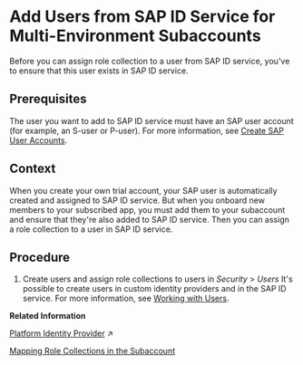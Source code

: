 <!-- loio760ab77e5afd4c15ae70ec7ff59e02ef -->

# Add Users from SAP ID Service for Multi-Environment Subaccounts

Before you can assign role collection to a user from SAP ID service, you've to ensure that this user exists in SAP ID service.



<a name="loio760ab77e5afd4c15ae70ec7ff59e02ef__prereq_mvk_fdf_bhb"/>

## Prerequisites

The user you want to add to SAP ID service must have an SAP user account \(for example, an S-user or P-user\). For more information, see [Create SAP User Accounts](Create_SAP_User_Accounts_ebe42f6.md).



## Context

When you create your own trial account, your SAP user is automatically created and assigned to SAP ID service. But when you onboard new members to your subscribed app, you must add them to your subaccount and ensure that they're also added to SAP ID service. Then you can assign a role collection to a user in SAP ID service.



<a name="loio760ab77e5afd4c15ae70ec7ff59e02ef__steps_unm_1rf_bhb"/>

## Procedure

1.  Create users and assign role collections to users in *Security* \> *Users* It's possible to create users in custom identity providers and in the SAP ID service. For more information, see [Working with Users](Working_with_Users_2c91f88.md).


**Related Information**  


[Platform Identity Provider](https://help.sap.com/viewer/ea72206b834e4ace9cd834feed6c0e09/Cloud/en-US/80edbe70b8f3478d8a59c21a91a47aa6.html "The platform identity provider is the user base for access to your SAP BTP subaccount in the Neo environment. The default user base is provided by SAP ID Service. You can switch to an Identity Authentication tenant if you want to use a custom user base.") :arrow_upper_right:

[Mapping Role Collections in the Subaccount](Mapping_Role_Collections_in_the_Subaccount_9e1bf57.md "You have arranged roles in role collections, and now want to assign or map these role collections to business users.")

